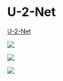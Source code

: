 # U-2-Net
[U-2-Net](https://github.com/NathanUA/U-2-Net)

![](https://github.com/NathanUA/U-2-Net/raw/master/figures/portrait_kids.png)

![](https://github.com/NathanUA/U-2-Net/raw/master/figures/portrait_ladies.png)

![](https://github.com/NathanUA/U-2-Net/raw/master/figures/u2netqual.png)